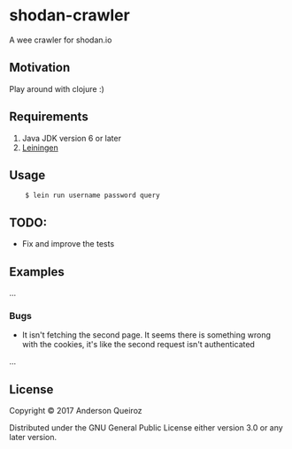 # shodan-crawler

A wee crawler for shodan.io

## Motivation
Play around with clojure :)

## Requirements

1) Java JDK version 6 or later
2) [Leiningen](https://leiningen.org/)

## Usage

```
    $ lein run username password query
```

## TODO:

 - Fix and improve the tests 

## Examples

...

### Bugs

 - It isn't fetching the second page. It seems there is something wrong with the cookies, it's like the second request isn't authenticated

...

## License

Copyright © 2017 Anderson Queiroz

Distributed under the GNU General Public License either version 3.0 or any later version.
